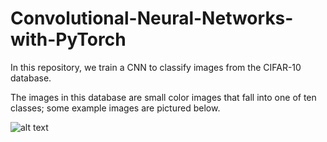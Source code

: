 # Convolutional-Neural-Networks-with-PyTorch

In this repository, we train a CNN to classify images from the CIFAR-10 database.

The images in this database are small color images that fall into one of ten classes; some example images are pictured below.

![alt text](https://raw.githubusercontent.com/udacity/deep-learning-v2-pytorch/57efe0acdc121b803e0600ad0e6a82b65793849e/convolutional-neural-networks/cifar-cnn/notebook_ims/cifar_data.png)



